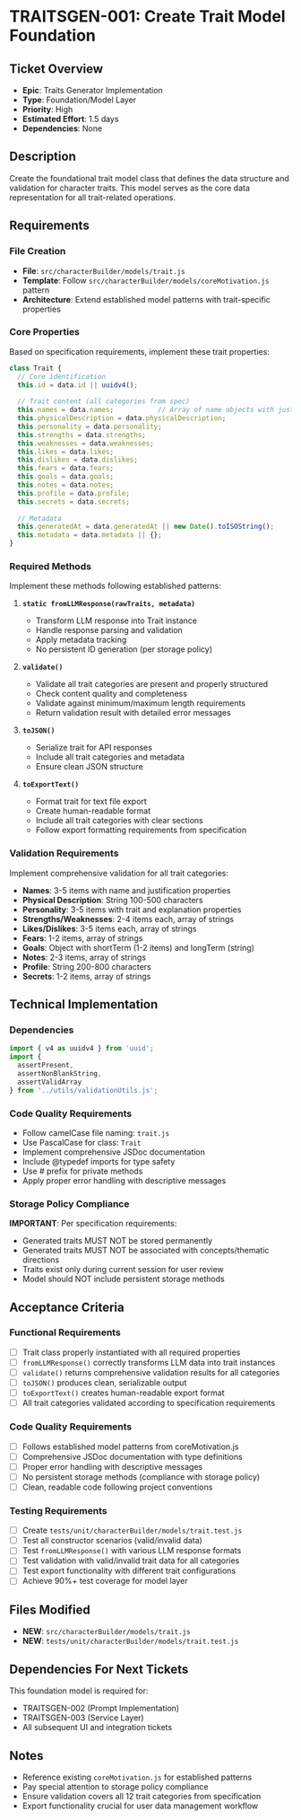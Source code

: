 # TRAITSGEN-001: Create Trait Model Foundation

## Ticket Overview
- **Epic**: Traits Generator Implementation
- **Type**: Foundation/Model Layer
- **Priority**: High
- **Estimated Effort**: 1.5 days
- **Dependencies**: None

## Description
Create the foundational trait model class that defines the data structure and validation for character traits. This model serves as the core data representation for all trait-related operations.

## Requirements

### File Creation
- **File**: `src/characterBuilder/models/trait.js`
- **Template**: Follow `src/characterBuilder/models/coreMotivation.js` pattern
- **Architecture**: Extend established model patterns with trait-specific properties

### Core Properties
Based on specification requirements, implement these trait properties:

```javascript
class Trait {
  // Core identification
  this.id = data.id || uuidv4();
  
  // Trait content (all categories from spec)
  this.names = data.names;           // Array of name objects with justifications
  this.physicalDescription = data.physicalDescription;
  this.personality = data.personality;
  this.strengths = data.strengths;
  this.weaknesses = data.weaknesses;
  this.likes = data.likes;
  this.dislikes = data.dislikes;
  this.fears = data.fears;
  this.goals = data.goals;
  this.notes = data.notes;
  this.profile = data.profile;
  this.secrets = data.secrets;
  
  // Metadata
  this.generatedAt = data.generatedAt || new Date().toISOString();
  this.metadata = data.metadata || {};
}
```

### Required Methods
Implement these methods following established patterns:

1. **`static fromLLMResponse(rawTraits, metadata)`**
   - Transform LLM response into Trait instance
   - Handle response parsing and validation
   - Apply metadata tracking
   - No persistent ID generation (per storage policy)

2. **`validate()`**
   - Validate all trait categories are present and properly structured
   - Check content quality and completeness
   - Validate against minimum/maximum length requirements
   - Return validation result with detailed error messages

3. **`toJSON()`**
   - Serialize trait for API responses
   - Include all trait categories and metadata
   - Ensure clean JSON structure

4. **`toExportText()`**
   - Format trait for text file export
   - Create human-readable format
   - Include all trait categories with clear sections
   - Follow export formatting requirements from specification

### Validation Requirements
Implement comprehensive validation for all trait categories:

- **Names**: 3-5 items with name and justification properties
- **Physical Description**: String 100-500 characters
- **Personality**: 3-5 items with trait and explanation properties  
- **Strengths/Weaknesses**: 2-4 items each, array of strings
- **Likes/Dislikes**: 3-5 items each, array of strings
- **Fears**: 1-2 items, array of strings
- **Goals**: Object with shortTerm (1-2 items) and longTerm (string)
- **Notes**: 2-3 items, array of strings
- **Profile**: String 200-800 characters
- **Secrets**: 1-2 items, array of strings

## Technical Implementation

### Dependencies
```javascript
import { v4 as uuidv4 } from 'uuid';
import { 
  assertPresent, 
  assertNonBlankString, 
  assertValidArray 
} from '../utils/validationUtils.js';
```

### Code Quality Requirements
- Follow camelCase file naming: `trait.js`
- Use PascalCase for class: `Trait`
- Implement comprehensive JSDoc documentation
- Include @typedef imports for type safety
- Use # prefix for private methods
- Apply proper error handling with descriptive messages

### Storage Policy Compliance
**IMPORTANT**: Per specification requirements:
- Generated traits MUST NOT be stored permanently
- Generated traits MUST NOT be associated with concepts/thematic directions  
- Traits exist only during current session for user review
- Model should NOT include persistent storage methods

## Acceptance Criteria

### Functional Requirements
- [ ] Trait class properly instantiated with all required properties
- [ ] `fromLLMResponse()` correctly transforms LLM data into trait instances
- [ ] `validate()` returns comprehensive validation results for all categories
- [ ] `toJSON()` produces clean, serializable output
- [ ] `toExportText()` creates human-readable export format
- [ ] All trait categories validated according to specification requirements

### Code Quality Requirements
- [ ] Follows established model patterns from coreMotivation.js
- [ ] Comprehensive JSDoc documentation with type definitions
- [ ] Proper error handling with descriptive messages
- [ ] No persistent storage methods (compliance with storage policy)
- [ ] Clean, readable code following project conventions

### Testing Requirements
- [ ] Create `tests/unit/characterBuilder/models/trait.test.js`
- [ ] Test all constructor scenarios (valid/invalid data)
- [ ] Test `fromLLMResponse()` with various LLM response formats
- [ ] Test validation with valid/invalid trait data for all categories
- [ ] Test export functionality with different trait configurations
- [ ] Achieve 90%+ test coverage for model layer

## Files Modified
- **NEW**: `src/characterBuilder/models/trait.js`
- **NEW**: `tests/unit/characterBuilder/models/trait.test.js`

## Dependencies For Next Tickets
This foundation model is required for:
- TRAITSGEN-002 (Prompt Implementation)
- TRAITSGEN-003 (Service Layer)
- All subsequent UI and integration tickets

## Notes
- Reference existing `coreMotivation.js` for established patterns
- Pay special attention to storage policy compliance
- Ensure validation covers all 12 trait categories from specification
- Export functionality crucial for user data management workflow